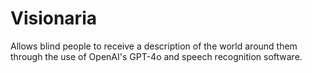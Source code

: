 # Visionaria
Allows blind people to receive a description of the world around them through the use of OpenAI's GPT-4o and speech recognition software.
